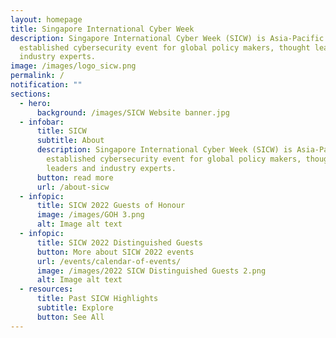 ```yaml
---
layout: homepage
title: Singapore International Cyber Week
description: Singapore International Cyber Week (SICW) is Asia-Pacific’s most
  established cybersecurity event for global policy makers, thought leaders and
  industry experts.
image: /images/logo_sicw.png
permalink: /
notification: ""
sections:
  - hero:
      background: /images/SICW Website banner.jpg
  - infobar:
      title: SICW
      subtitle: About
      description: Singapore International Cyber Week (SICW) is Asia-Pacific’s most
        established cybersecurity event for global policy makers, thought
        leaders and industry experts.
      button: read more
      url: /about-sicw
  - infopic:
      title: SICW 2022 Guests of Honour
      image: /images/GOH 3.png
      alt: Image alt text
  - infopic:
      title: SICW 2022 Distinguished Guests
      button: More about SICW 2022 events
      url: /events/calendar-of-events/
      image: /images/2022 SICW Distinguished Guests 2.png
      alt: Image alt text
  - resources:
      title: Past SICW Highlights
      subtitle: Explore
      button: See All
---
```

